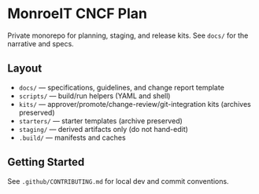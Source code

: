 # MonroeIT CNCF Plan

Private monorepo for planning, staging, and release kits. See `docs/` for the narrative and specs.

## Layout
- `docs/` — specifications, guidelines, and change report template
- `scripts/` — build/run helpers (YAML and shell)
- `kits/` — approver/promote/change-review/git-integration kits (archives preserved)
- `starters/` — starter templates (archive preserved)
- `staging/` — derived artifacts only (do not hand-edit)
- `.build/` — manifests and caches

## Getting Started
See `.github/CONTRIBUTING.md` for local dev and commit conventions.
